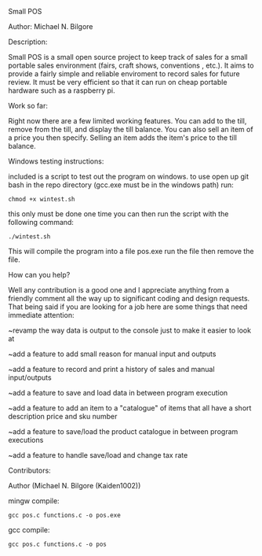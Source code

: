 Small POS


Author: Michael N. Bilgore


Description:

Small POS is a small open source project to keep track of sales
for a small portable sales environment (fairs, craft shows, conventions
, etc.).  It aims to provide a fairly simple and reliable enviroment to
record sales for future review.  It must be very efficient so that it 
can run on cheap portable hardware such as a raspberry pi.


Work so far:

Right now there are a few limited working features.  You can add to the
till, remove from the till, and display the till balance.  You can also
sell an item of a price you then specify.  Selling an item adds the
item's price to the till balance.


Windows testing instructions:

included is a script to test out the program on windows.  to use
open up git bash in the repo directory (gcc.exe must be in the
windows path) run: 

	chmod +x wintest.sh

this only
must be done one time you can then run the script with the following
command:

	./wintest.sh

This will compile the program into a file pos.exe run the file then
remove the file.

How can you help?

Well any contribution is a good one and I appreciate anything from
a friendly comment all the way up to significant coding and design
requests.  That being said if you are looking for a job here are
some things that need immediate attention: 

~revamp the way data is output to the console just to make it easier to look at

~add a feature to add small reason for manual input and outputs

~add a feature to record and print a history of sales and manual input/outputs

~add a feature to save and load data in between program execution

~add a feature to add an item to a "catalogue" of items that all have a short description price and sku number

~add a feature to save/load the product catalogue in between program executions

~add a feature to handle save/load and change tax rate



Contributors:

Author (Michael N. Bilgore (Kaiden1002))



mingw compile:

	gcc pos.c functions.c -o pos.exe
	
	
gcc compile:

	gcc pos.c functions.c -o pos
